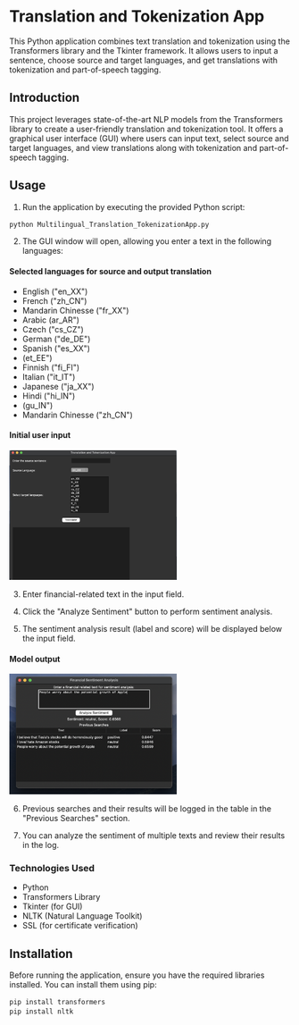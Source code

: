 # Translation and Tokenization App

This Python application combines text translation and tokenization using the Transformers library and the Tkinter framework. It allows users to input a sentence, choose source and target languages, and get translations with tokenization and part-of-speech tagging.

## Introduction

This project leverages state-of-the-art NLP models from the Transformers library to create a user-friendly translation and tokenization tool. It offers a graphical user interface (GUI) where users can input text, select source and target languages, and view translations along with tokenization and part-of-speech tagging.

## Usage

1. Run the application by executing the provided Python script:

```python
python Multilingual_Translation_TokenizationApp.py
```
2. The GUI window will open, allowing you enter a text in the following languages: 

#### Selected languages for source and output translation

- English ("en_XX") 
- French ("zh_CN")
- Mandarin Chinesse ("fr_XX")
- Arabic (ar_AR")
- Czech ("cs_CZ")
- German ("de_DE")
- Spanish ("es_XX")
- (et_EE")
- Finnish ("fi_FI")
- Italian ("it_IT")
- Japanese ("ja_XX")
- Hindi ("hi_IN")
- (gu_IN")
- Mandarin Chinesse ("zh_CN")

#### Initial user input
<img src="https://github.com/gonzalovaldenebro/NaturalLanguageProcessing-Portfolio/blob/main/Part%203%20-%20Syntax%2C%20Parsing%2C%20and%20Linguistic%20Structures/Project/Images/1.png" alt="Alt text" width="300"/>

3. Enter financial-related text in the input field.

4. Click the "Analyze Sentiment" button to perform sentiment analysis.
  
5. The sentiment analysis result (label and score) will be displayed below the input field.

#### Model output
<img src="https://github.com/gonzalovaldenebro/NaturalLanguageProcessing-Portfolio/blob/d45d2ae37e2ac557121d29e3466b3ba83349c909/Part%201%20-%20Exploring%20Pre-Trained%20NLP%20Models/Project/Images/model_results.png" alt="Alt text" width="300"/>
  
6. Previous searches and their results will be logged in the table in the "Previous Searches" section.
  
7. You can analyze the sentiment of multiple texts and review their results in the log.

### Technologies Used

- Python
- Transformers Library
- Tkinter (for GUI)
- NLTK (Natural Language Toolkit)
- SSL (for certificate verification)

## Installation

Before running the application, ensure you have the required libraries installed. You can install them using pip:

```bash
pip install transformers
pip install nltk
